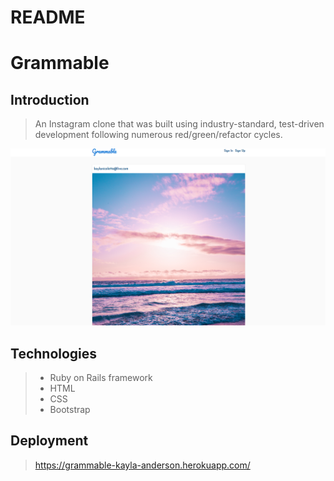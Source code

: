 # README

# Grammable

## Introduction

> An Instagram clone that was built using industry-standard, test-driven development following numerous red/green/refactor cycles.

![Screenshot of Grammable](app/assets/images/grammable2.png)

## Technologies

> * Ruby on Rails framework
> * HTML
> * CSS
> * Bootstrap

## Deployment

> https://grammable-kayla-anderson.herokuapp.com/